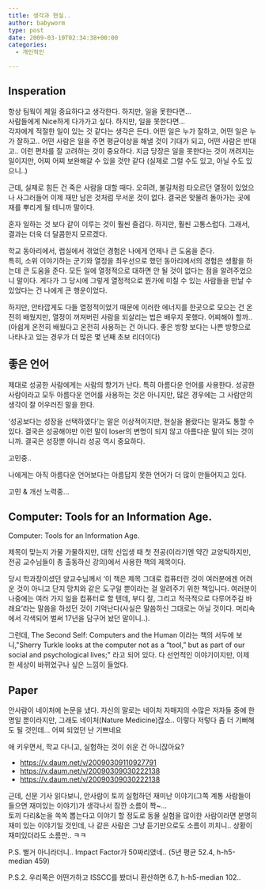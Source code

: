 ```yaml
---
title: 생각과 현실..
author: babyworm
type: post
date: 2009-03-10T02:34:38+00:00
categories:
  - 개인적인

---
```

## Insperation

항상 팀웍이 제일 중요하다고 생각한다. 하지만, 일을 못한다면… <br>
사람들에게 Nice하게 다가가고 싶다. 하지만, 일을 못한다면… <br>
각자에게 적절한 일이 있는 것 같다는 생각은 든다. 어떤 일은 누가 잘하고, 어떤 일은 누가 잘하고.. 어떤 사람은 일을 주면 평균이상을 해낼 것이 기대가 되고, 어떤 사람은 반대고.. 이런 편차를 잘 고려하는 것이 중요하다. 지금 당장은 일을 못한다는 것이 꺼려지는 일이지만, 어찌 어찌 보완해갈 수 있을 것만 같다 (실제로 그럴 수도 있고, 아닐 수도 있으니..)

근데, 실제로 힘든 건 죽은 사람을 대할 때다. 오히려, 불길처럼 타오르던 열정이 있었으나 사그러들어 이제 재만 남은 것처럼 무서운 것이 없다. 결국은 맞물려 돌아가는 곳에 재를 뿌리게 될 테니까 말이다.

혼자 일하는 것 보다 같이 이루는 것이 훨씬 즐겁다. 하지만, 훨씬 고통스럽다. 그래서, 결과는 더욱 더 달콤한지 모르겠다.

학교 동아리에서, 랩실에서 겪었던 경험은 나에게 언제나 큰 도움을 준다.<br>
특히, 소위 이야기하는 군기와 열정을 최우선으로 했던 동아리에서의 경험은 생활을 하는데 큰 도움을 준다. 모든 일에 열정적으로 대하면 안 될 것이 없다는 점을 알려주었으니 말이다. 게다가 그 당시에 그렇게 열정적으로 뭔가에 미칠 수 있는 사람들을 만날 수 있었다는 건 나에게 큰 행운이었다.

하지만, 안타깝게도 다들 열정적이었기 때문에 이러한 에너지를 한곳으로 모으는 건 온전히 배웠지만, 열정이 꺼져버린 사람을 되살리는 법은 배우지 못했다. 어찌해야 할까..<br>
(아쉽게 온전히 배웠다고 온전히 사용하는 건 아니다. 좋은 방향 보다는 나쁜 방향으로 나타나고 있는 경우가 더 많은 몇 년째 초보 리더이다)

## 좋은 언어

제대로 성공한 사람에게는 사람의 향기가 난다. 특히 아름다운 언어를 사용한다.
성공한 사람이라고 모두 아름다운 언어를 사용하는 것은 아니지만, 많은 경우에는 그 사람만의 생각이 잘 어우러진 말을 한다.

‘성공보다는 성장을 선택하였다’는 말은 이상적이지만, 현실을 몰랐다는 말과도 통할 수 있다. 결국은 성공해야만 이런 말이 loser의 변명이 되지 않고 아름다운 말이 되는 것이니까. 결국은 성장뿐 아니라 성공 역시 중요하다.

고민중..

나에게는 아직 아름다운 언어보다는 아름답지 못한 언어가 더 많이 만들어지고 있다.

고민 & 개선 노력중…

## Computer: Tools for an Information Age.

Computer: Tools for an Information Age.

제목이 맞는지 가물 가물하지만, 대학 신입생 때 첫 전공(이라기엔 약간 교양틱하지만, 전공 교수님들이 총 출동하신 강의)에서 사용한 책의 제목이다.

당시 학과장이셨던 양교수님께서 ‘이 책은 제목 그대로 컴퓨터란 것이 여러분에겐 어려운 것이 아니고 단지 망치와 같은 도구일 뿐이라는 걸 알려주기 위한 책입니다. 여러분이 나중에는 여러 가지 일을 컴퓨터로 할 텐데, 부디 잘, 그리고 적극적으로 다루어주길 바래요’라는 말씀을 하셨던 것이 기억난다(사실은 말씀하신 그대로는 아닐 것이다. 머리속에서 각색되어 벌써 17년을 담구어 놨던 말이니..).

그런데, The Second Self: Computers and the Human 이라는 책의 서두에 보니,"Sherry Turkle looks at the computer not as a “tool,” but as part of our social and psychological lives;" 라고 되어 있다. 다 선언적인 이야기이지만, 이제 한 세상이 바뀌었구나 싶은 느낌이 들었다.

## Paper

안사람이 네이처에 논문을 냈다. 자신의 말로는 네이처 자매지의 수많은 저자들 중에 한명일 뿐이라지만, 그래도 네이처(Nature Medicine)잖소..
이렇다 저렇다 좀 더 기뻐해도 될 것인데… 어찌 되었던 난 기쁘네요

애 키우면서, 학교 다니고, 실험하는 것이 쉬운 건 아니잖아요?

- https://v.daum.net/v/20090309110927791
- https://v.daum.net/v/20090309030222138
- https://v.daum.net/v/20090309030222138

근데, 신문 기사 읽다보니, 안사람이 토끼 실험하던 재미난 이야기(그쪽 계통 사람들이 들으면 재미있는 이야기)가 생각나서 잠깐 소름이 쫙~…<BR />토끼 다리&눈을 쏙쏙 뽑는다고 이야기 할 정도로 동물 실험을 많이한 사람이라면 분명히 재미 있는 이야기일 것인데, 나 같은 사람은 그냥 듣기만으로도 소름이 끼치니.. 상황이 재미있더라도 소름만.. ㅋㅋ

P.S. 별거 아니라더니.. Impact Factor가 50짜리였네.. (5년 평균 52.4, h-h5-median 459)

P.S.2. 우리쪽은 어떤가하고 ISSCC를 봤더니 환산하면 6.7, h-h5-median 102..
